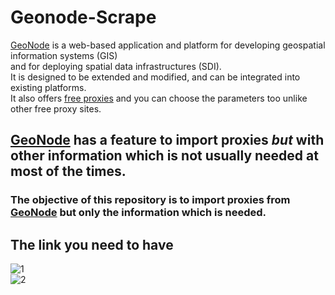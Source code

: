 # Geonode-Scrape
[GeoNode](https://geonode.com) is a web-based application and platform for developing geospatial information systems (GIS)<br>
and for deploying spatial data infrastructures (SDI).<br>
It is designed to be extended and modified, and can be integrated into existing platforms.<br>
It also offers [free proxies](https://geonode.com/free-proxy-list) and you can choose the parameters too unlike other free proxy sites.<br>

## [GeoNode](https://geonode.com/free-proxy-list) **has** a feature to import proxies *but* with other information which is **not usually needed** at most of the times.<br>

### The objective of this repository is to import proxies from [GeoNode](https://geonode.com/free-proxy-list) but only the information which is needed.<br>

## The link you need to have
![1](https://raw.githubusercontent.com/xpluna/geonode-scrape/main/1.PNG "1")<br>
![2](https://raw.githubusercontent.com/xpluna/geonode-scrape/main/2.PNG "2")
